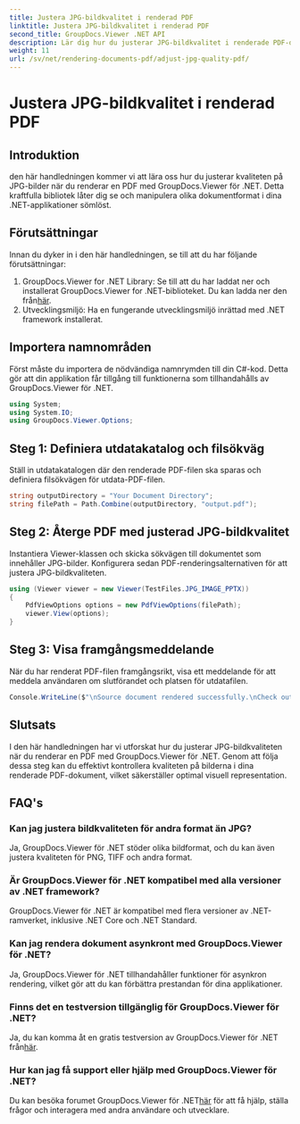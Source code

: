 ```yaml
---
title: Justera JPG-bildkvalitet i renderad PDF
linktitle: Justera JPG-bildkvalitet i renderad PDF
second_title: GroupDocs.Viewer .NET API
description: Lär dig hur du justerar JPG-bildkvalitet i renderade PDF-dokument med GroupDocs.Viewer för .NET. Förbättra din dokumentvisningsupplevelse.
weight: 11
url: /sv/net/rendering-documents-pdf/adjust-jpg-quality-pdf/
---
```


# Justera JPG-bildkvalitet i renderad PDF

## Introduktion
den här handledningen kommer vi att lära oss hur du justerar kvaliteten på JPG-bilder när du renderar en PDF med GroupDocs.Viewer för .NET. Detta kraftfulla bibliotek låter dig se och manipulera olika dokumentformat i dina .NET-applikationer sömlöst.
## Förutsättningar
Innan du dyker in i den här handledningen, se till att du har följande förutsättningar:
1.  GroupDocs.Viewer for .NET Library: Se till att du har laddat ner och installerat GroupDocs.Viewer for .NET-biblioteket. Du kan ladda ner den från[här](https://releases.groupdocs.com/viewer/net/).
2. Utvecklingsmiljö: Ha en fungerande utvecklingsmiljö inrättad med .NET framework installerat.

## Importera namnområden
Först måste du importera de nödvändiga namnrymden till din C#-kod. Detta gör att din applikation får tillgång till funktionerna som tillhandahålls av GroupDocs.Viewer för .NET.
```csharp
using System;
using System.IO;
using GroupDocs.Viewer.Options;
```
## Steg 1: Definiera utdatakatalog och filsökväg
Ställ in utdatakatalogen där den renderade PDF-filen ska sparas och definiera filsökvägen för utdata-PDF-filen.
```csharp
string outputDirectory = "Your Document Directory";
string filePath = Path.Combine(outputDirectory, "output.pdf");
```
## Steg 2: Återge PDF med justerad JPG-bildkvalitet
Instantiera Viewer-klassen och skicka sökvägen till dokumentet som innehåller JPG-bilder. Konfigurera sedan PDF-renderingsalternativen för att justera JPG-bildkvaliteten.
```csharp
using (Viewer viewer = new Viewer(TestFiles.JPG_IMAGE_PPTX))
{               
    PdfViewOptions options = new PdfViewOptions(filePath);
    viewer.View(options);
}
```
## Steg 3: Visa framgångsmeddelande
När du har renderat PDF-filen framgångsrikt, visa ett meddelande för att meddela användaren om slutförandet och platsen för utdatafilen.
```csharp
Console.WriteLine($"\nSource document rendered successfully.\nCheck output in {outputDirectory}.");
```

## Slutsats
I den här handledningen har vi utforskat hur du justerar JPG-bildkvaliteten när du renderar en PDF med GroupDocs.Viewer för .NET. Genom att följa dessa steg kan du effektivt kontrollera kvaliteten på bilderna i dina renderade PDF-dokument, vilket säkerställer optimal visuell representation.
## FAQ's
### Kan jag justera bildkvaliteten för andra format än JPG?
Ja, GroupDocs.Viewer för .NET stöder olika bildformat, och du kan även justera kvaliteten för PNG, TIFF och andra format.
### Är GroupDocs.Viewer för .NET kompatibel med alla versioner av .NET framework?
GroupDocs.Viewer för .NET är kompatibel med flera versioner av .NET-ramverket, inklusive .NET Core och .NET Standard.
### Kan jag rendera dokument asynkront med GroupDocs.Viewer för .NET?
Ja, GroupDocs.Viewer för .NET tillhandahåller funktioner för asynkron rendering, vilket gör att du kan förbättra prestandan för dina applikationer.
### Finns det en testversion tillgänglig för GroupDocs.Viewer för .NET?
 Ja, du kan komma åt en gratis testversion av GroupDocs.Viewer för .NET från[här](https://releases.groupdocs.com/).
### Hur kan jag få support eller hjälp med GroupDocs.Viewer för .NET?
 Du kan besöka forumet GroupDocs.Viewer för .NET[här](https://forum.groupdocs.com/c/viewer/9) för att få hjälp, ställa frågor och interagera med andra användare och utvecklare.